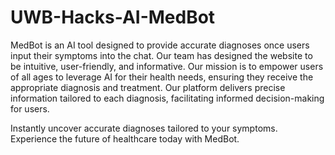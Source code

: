 # UWB-Hacks-AI-MedBot

MedBot is an AI tool designed to provide accurate diagnoses once users input their symptoms into the chat. Our team has designed the website to be intuitive, user-friendly, and informative. Our mission is to empower users of all ages to leverage AI for their health needs, ensuring they receive the appropriate diagnosis and treatment. Our platform delivers precise information tailored to each diagnosis, facilitating informed decision-making for users.

Instantly uncover accurate diagnoses tailored to your symptoms. Experience the future of healthcare today with MedBot. 
